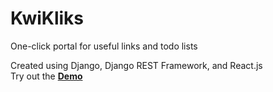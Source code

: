 # KwiKliks 
  One-click portal for useful links and todo lists

  Created using Django, Django REST Framework, and React.js \
  Try out the [**Demo**](https://hanifanggawi.github.io/kwikliks-student-hub/)
